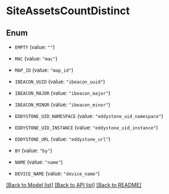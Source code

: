 # SiteAssetsCountDistinct

## Enum


* `EMPTY` (value: `""`)

* `MAC` (value: `"mac"`)

* `MAP_ID` (value: `"map_id"`)

* `IBEACON_UUID` (value: `"ibeacon_uuid"`)

* `IBEACON_MAJOR` (value: `"ibeacon_major"`)

* `IBEACON_MINOR` (value: `"ibeacon_minor"`)

* `EDDYSTONE_UID_NAMESPACE` (value: `"eddystone_uid_namespace"`)

* `EDDYSTONE_UID_INSTANCE` (value: `"eddystone_uid_instance"`)

* `EDDYSTONE_URL` (value: `"eddystone_url"`)

* `BY` (value: `"by"`)

* `NAME` (value: `"name"`)

* `DEVICE_NAME` (value: `"device_name"`)


[[Back to Model list]](../README.md#documentation-for-models) [[Back to API list]](../README.md#documentation-for-api-endpoints) [[Back to README]](../README.md)



